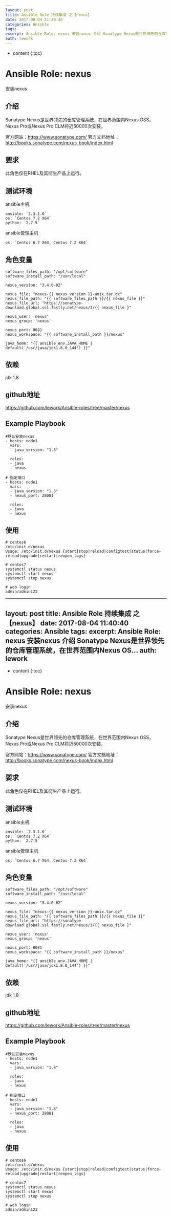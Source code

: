 ```yaml
---
layout: post
title: Ansible Role 持续集成 之【nexus】
date: 2017-08-04 11:40:40
categories: Ansible
tags:
excerpt: Ansible Role: nexus 安装nexus 介绍 Sonatype Nexus是世界领先的仓库管理系统，在世界范围内Nexus OS...
auth: lework
---
```

* content
{:toc}

# Ansible Role: nexus

安装nexus

## 介绍
Sonatype Nexus是世界领先的仓库管理系统，在世界范围内Nexus OSS，Nexus Pro或Nexus Pro CLM将近50000次安装。

官方网站：https://www.sonatype.com/
官方文档地址：http://books.sonatype.com/nexus-book/index.html

## 要求

此角色仅在RHEL及其衍生产品上运行。

## 测试环境

ansible主机

    ansible: `2.3.1.0`
    os: `Centos 7.2 X64`
    python: `2.7.5`

ansible管理主机

    os: `Centos 6.7 X64, Centos 7.2 X64`

## 角色变量
    software_files_path: "/opt/software"
    software_install_path: "/usr/local"

    nexus_version: "3.4.0-02"

    nexus_file: "nexus-{{ nexus_version }}-unix.tar.gz"
    nexus_file_path: "{{ software_files_path }}/{{ nexus_file }}"
    nexus_file_url: "https://sonatype-download.global.ssl.fastly.net/nexus/3/{{ nexus_file }"

    nexus_user: 'nexus'
    nexus_group: 'nexus'

    nexus_port: 8081
    nexus_workspace: "{{ software_install_path }}/nexus"

    java_home: "{{ ansible_env.JAVA_HOME | default('/usr/java/jdk1.8.0_144') }}"
    
## 依赖

jdk 1.8

## github地址
https://github.com/lework/Ansible-roles/tree/master/nexus

## Example Playbook
	#默认安装nexus
    - hosts: node1
      vars:
      - java_version: "1.8"
      
      roles:
      - java
      - nexus
      
    # 指定端口
    - hosts: node1
      vars:
      - java_version: "1.8"
      - nexus_port: 28081
      
      roles:
      - java
      - nexus
      
## 使用

```
# centos6
/etc/init.d/nexus 
Usage: /etc/init.d/nexus {start|stop|reload|configtest|status|force-reload|upgrade|restart|reopen_logs}

# centos7
systemctl status nexus
systemctl start nexus
systemctl stop nexus

# web login
admin/admin123
```
---
layout: post
title: Ansible Role 持续集成 之【nexus】
date: 2017-08-04 11:40:40
categories: Ansible
tags:
excerpt: Ansible Role: nexus 安装nexus 介绍 Sonatype Nexus是世界领先的仓库管理系统，在世界范围内Nexus OS...
auth: lework
---
* content
{:toc}

# Ansible Role: nexus

安装nexus

## 介绍
Sonatype Nexus是世界领先的仓库管理系统，在世界范围内Nexus OSS，Nexus Pro或Nexus Pro CLM将近50000次安装。

官方网站：https://www.sonatype.com/
官方文档地址：http://books.sonatype.com/nexus-book/index.html

## 要求

此角色仅在RHEL及其衍生产品上运行。

## 测试环境

ansible主机

    ansible: `2.3.1.0`
    os: `Centos 7.2 X64`
    python: `2.7.5`

ansible管理主机

    os: `Centos 6.7 X64, Centos 7.2 X64`

## 角色变量
    software_files_path: "/opt/software"
    software_install_path: "/usr/local"

    nexus_version: "3.4.0-02"

    nexus_file: "nexus-{{ nexus_version }}-unix.tar.gz"
    nexus_file_path: "{{ software_files_path }}/{{ nexus_file }}"
    nexus_file_url: "https://sonatype-download.global.ssl.fastly.net/nexus/3/{{ nexus_file }"

    nexus_user: 'nexus'
    nexus_group: 'nexus'

    nexus_port: 8081
    nexus_workspace: "{{ software_install_path }}/nexus"

    java_home: "{{ ansible_env.JAVA_HOME | default('/usr/java/jdk1.8.0_144') }}"
    
## 依赖

jdk 1.8

## github地址
https://github.com/lework/Ansible-roles/tree/master/nexus

## Example Playbook
	#默认安装nexus
    - hosts: node1
      vars:
      - java_version: "1.8"
      
      roles:
      - java
      - nexus
      
    # 指定端口
    - hosts: node1
      vars:
      - java_version: "1.8"
      - nexus_port: 28081
      
      roles:
      - java
      - nexus
      
## 使用

```
# centos6
/etc/init.d/nexus 
Usage: /etc/init.d/nexus {start|stop|reload|configtest|status|force-reload|upgrade|restart|reopen_logs}

# centos7
systemctl status nexus
systemctl start nexus
systemctl stop nexus

# web login
admin/admin123
```
